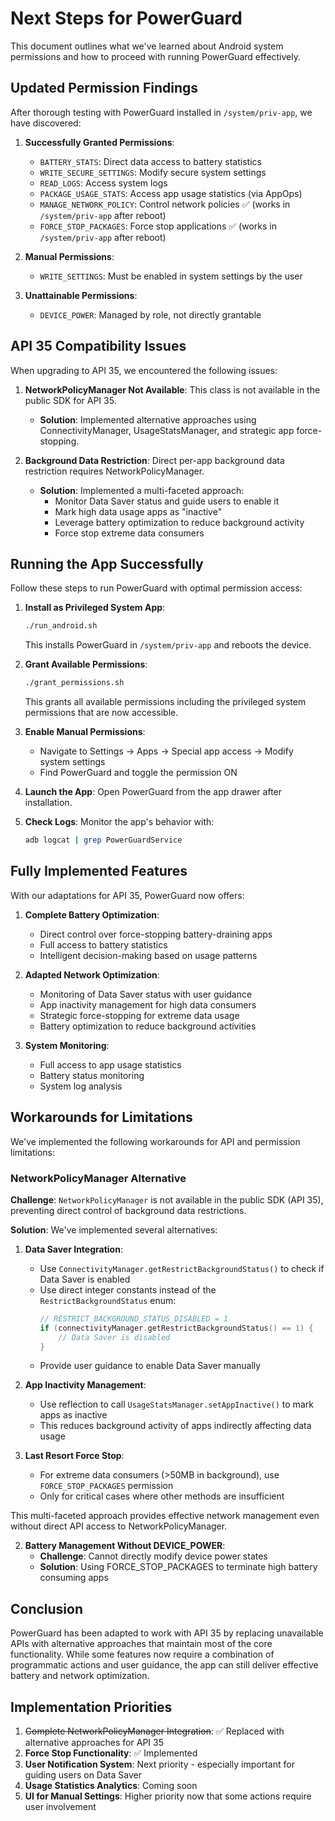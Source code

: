 # Next Steps for PowerGuard

This document outlines what we've learned about Android system permissions and how to proceed with running PowerGuard effectively.

## Updated Permission Findings

After thorough testing with PowerGuard installed in `/system/priv-app`, we have discovered:

1. **Successfully Granted Permissions**:
   - `BATTERY_STATS`: Direct data access to battery statistics
   - `WRITE_SECURE_SETTINGS`: Modify secure system settings
   - `READ_LOGS`: Access system logs
   - `PACKAGE_USAGE_STATS`: Access app usage statistics (via AppOps)
   - `MANAGE_NETWORK_POLICY`: Control network policies ✅ (works in `/system/priv-app` after reboot)
   - `FORCE_STOP_PACKAGES`: Force stop applications ✅ (works in `/system/priv-app` after reboot)

2. **Manual Permissions**:
   - `WRITE_SETTINGS`: Must be enabled in system settings by the user

3. **Unattainable Permissions**:
   - `DEVICE_POWER`: Managed by role, not directly grantable

## API 35 Compatibility Issues

When upgrading to API 35, we encountered the following issues:

1. **NetworkPolicyManager Not Available**: This class is not available in the public SDK for API 35.
   - **Solution**: Implemented alternative approaches using ConnectivityManager, UsageStatsManager, and strategic app force-stopping.

2. **Background Data Restriction**: Direct per-app background data restriction requires NetworkPolicyManager.
   - **Solution**: Implemented a multi-faceted approach:
     - Monitor Data Saver status and guide users to enable it
     - Mark high data usage apps as "inactive"
     - Leverage battery optimization to reduce background activity
     - Force stop extreme data consumers

## Running the App Successfully

Follow these steps to run PowerGuard with optimal permission access:

1. **Install as Privileged System App**:
   ```bash
   ./run_android.sh
   ```
   This installs PowerGuard in `/system/priv-app` and reboots the device.

2. **Grant Available Permissions**:
   ```bash
   ./grant_permissions.sh
   ```
   This grants all available permissions including the privileged system permissions that are now accessible.

3. **Enable Manual Permissions**:
   - Navigate to Settings → Apps → Special app access → Modify system settings
   - Find PowerGuard and toggle the permission ON

4. **Launch the App**: Open PowerGuard from the app drawer after installation.

5. **Check Logs**: Monitor the app's behavior with:
   ```bash
   adb logcat | grep PowerGuardService
   ```

## Fully Implemented Features

With our adaptations for API 35, PowerGuard now offers:

1. **Complete Battery Optimization**:
   - Direct control over force-stopping battery-draining apps
   - Full access to battery statistics
   - Intelligent decision-making based on usage patterns

2. **Adapted Network Optimization**:
   - Monitoring of Data Saver status with user guidance
   - App inactivity management for high data consumers
   - Strategic force-stopping for extreme data usage
   - Battery optimization to reduce background activities

3. **System Monitoring**:
   - Full access to app usage statistics
   - Battery status monitoring
   - System log analysis

## Workarounds for Limitations

We've implemented the following workarounds for API and permission limitations:

### NetworkPolicyManager Alternative

**Challenge**: `NetworkPolicyManager` is not available in the public SDK (API 35), preventing direct control of background data restrictions.

**Solution**: We've implemented several alternatives:

1. **Data Saver Integration**:
   - Use `ConnectivityManager.getRestrictBackgroundStatus()` to check if Data Saver is enabled
   - Use direct integer constants instead of the `RestrictBackgroundStatus` enum:
     ```kotlin
     // RESTRICT_BACKGROUND_STATUS_DISABLED = 1
     if (connectivityManager.getRestrictBackgroundStatus() == 1) {
         // Data Saver is disabled
     }
     ```
   - Provide user guidance to enable Data Saver manually

2. **App Inactivity Management**:
   - Use reflection to call `UsageStatsManager.setAppInactive()` to mark apps as inactive
   - This reduces background activity of apps indirectly affecting data usage

3. **Last Resort Force Stop**:
   - For extreme data consumers (>50MB in background), use `FORCE_STOP_PACKAGES` permission
   - Only for critical cases where other methods are insufficient

This multi-faceted approach provides effective network management even without direct API access to NetworkPolicyManager.

2. **Battery Management Without DEVICE_POWER**:
   - **Challenge**: Cannot directly modify device power states
   - **Solution**: Using FORCE_STOP_PACKAGES to terminate high battery consuming apps

## Conclusion

PowerGuard has been adapted to work with API 35 by replacing unavailable APIs with alternative approaches that maintain most of the core functionality. While some features now require a combination of programmatic actions and user guidance, the app can still deliver effective battery and network optimization.

## Implementation Priorities

1. ~~Complete NetworkPolicyManager Integration~~: ✅ Replaced with alternative approaches for API 35
2. **Force Stop Functionality**: ✅ Implemented
3. **User Notification System**: Next priority - especially important for guiding users on Data Saver
4. **Usage Statistics Analytics**: Coming soon
5. **UI for Manual Settings**: Higher priority now that some actions require user involvement 